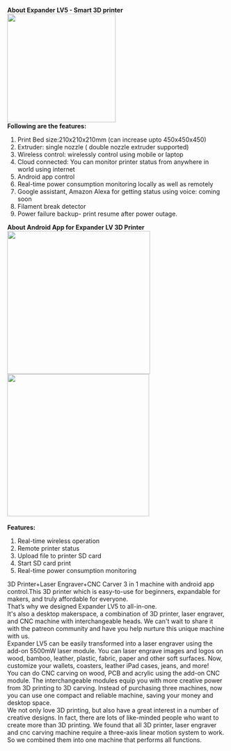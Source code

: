<strong>About Expander LV5 - Smart 3D printer<br><img src="https://d1vdjc70h9nzd9.cloudfront.net/media/campaign/82000/82060/image/5c6440c80d87f.jpeg" style="width: 249px;"> </strong><br>
<strong>Following are the features:</strong>
<ol>
	<li>Print Bed size:210x210x210mm (can increase upto 450x450x450) </li>
	<li>Extruder: single nozzle ( double nozzle extruder supported)</li>
	<li>Wireless control: wirelessly control using mobile or laptop</li>
	<li>Cloud connected: You can monitor printer status from anywhere in world using internet</li>
	<li> Android app control</li>
	<li>Real-time power consumption monitoring locally as well as remotely</li>
	<li>Google assistant, Amazon Alexa for getting status using voice: coming soon</li>
	<li>Filament break detector</li>
	<li>Power failure backup- print resume after power outage.</li>
</ol>
<strong>About Android App for Expander LV 3D Printer</strong><br>
<strong><img src="https://d1vdjc70h9nzd9.cloudfront.net/media/campaign/82000/82060/image/5c643e3063cde.jpeg" style="width: 328px;"><img src="https://d1vdjc70h9nzd9.cloudfront.net/media/campaign/82000/82060/image/5c643e6b5020a.jpeg" style="width: 326px;"></strong><br>
<strong></strong><br>
<strong>Features:</strong>
<ol>
	<li>Real-time wireless operation</li>
	<li>Remote printer status</li>
	<li>Upload file to printer SD card</li>
	<li>Start SD card print</li>
	<li>Real-time power consumption monitoring</li>
</ol>
3D Printer+Laser Engraver+CNC Carver 3 in 1 machine with android app control.This 3D printer which is easy-to-use for beginners, expandable for makers, and truly affordable for everyone.
<br>
That’s why we designed Expander LV5 to all-in-one.
<br>
It's also a desktop makerspace, a combination of 3D printer, laser engraver, and CNC machine with interchangeable heads. We can't wait to share it with the patreon community and have you help nurture this unique machine with us.
<br>
Expander LV5 can be easily transformed into a laser engraver using the add-on 5500mW laser module. You can laser engrave images and logos on wood, bamboo, leather, plastic, fabric, paper and other soft surfaces. Now, customize your wallets, coasters, leather iPad cases, jeans, and more!
<br>
You can do CNC carving on wood, PCB and acrylic using the add-on CNC module. The interchangeable modules equip you with more creative power from 3D printing to 3D carving. Instead of purchasing three machines, now you can use one compact and reliable machine, saving your money and desktop space.
<br>
We not only love 3D printing, but also have a great interest in a number of creative designs. In fact, there are lots of like-minded people who want to create more than 3D printing. We found that all 3D printer, laser engraver and cnc carving machine require a three-axis linear motion system to work. So we combined them into one machine that performs all functions.
<br>
<br>
